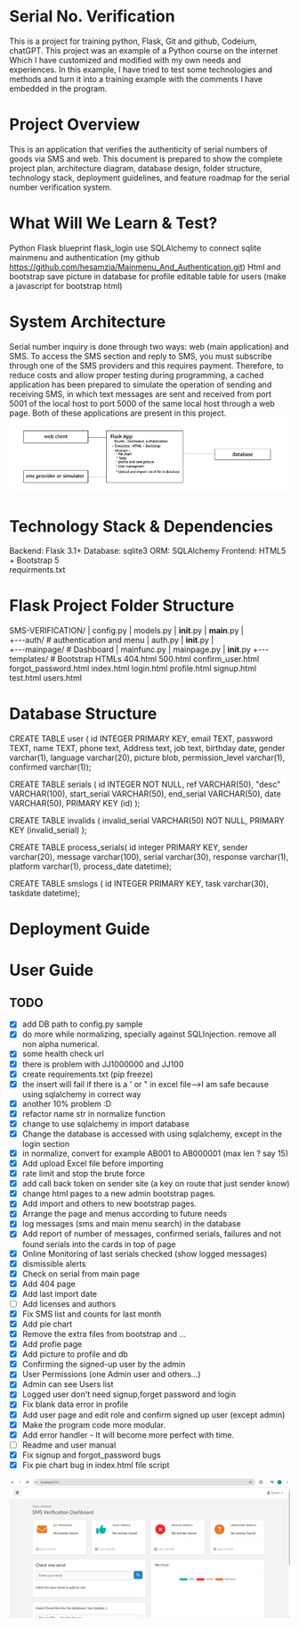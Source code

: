 # Serial No. Verification                                                                
This is a project for training python, Flask, Git and github, Codeium, chatGPT.
This project was an example of a Python course on the internet Which I have customized and modified with my own needs and experiences.
In this example, I have tried to test some technologies and methods and turn it into a training example with the comments I have embedded in the program.

# Project Overview  
This is an application that verifies the authenticity of serial numbers of goods via SMS and web. This document is prepared to show the complete project plan, architecture diagram, database design, folder structure, technology stack, deployment guidelines, and feature roadmap for the serial number verification system.

# What Will We Learn & Test?
Python
Flask 
blueprint
flask_login
use SQLAlchemy to connect sqlite
mainmenu and authentication (my github https://github.com/hesamzia/Mainmenu_And_Authentication.git)
Html and bootstrap
save picture in database for profile
editable table for users (make a javascript for bootstrap html)

# System Architecture
Serial number inquiry is done through two ways: web (main application) and SMS. To access the SMS section and reply to SMS, you must subscribe through one of the SMS providers and this requires payment. Therefore, to reduce costs and allow proper testing during programming, a cached application has been prepared to simulate the operation of sending and receiving SMS, in which text messages are sent and received from port 5001 of the local host to port 5000 of the same local host through a web page. Both of these applications are present in this project.
![main page not logged in](img/Architecture.raw?raw=true)

# Technology Stack & Dependencies
Backend: Flask 3.1+
Database: sqlite3
ORM: SQLAlchemy
Frontend: HTML5 + Bootstrap 5  
requirments.txt 

# Flask Project Folder Structure
SMS-VERIFICATION/
|    config.py
|    models.py
|    __init__.py
|    __main__.py
|     
+---auth/              # authentication and menu
|     auth.py
|      __init__.py
|     
+---mainpage/          # Dashboard
|      mainfunc.py
|      mainpage.py
|     __init__.py
+---templates/         # Bootstrap HTMLs
       404.html
       500.html
       confirm_user.html
       forgot_password.html
       index.html
       login.html
       profile.html
       signup.html
       test.html
       users.html

# Database Structure
CREATE TABLE user (
        id INTEGER PRIMARY KEY, 
        email TEXT, password TEXT, 
        name TEXT, 
        phone text, 
        Address text, 
        job text, 
        birthday date, 
        gender varchar(1), 
        language varchar(20), 
        picture blob, 
        permission_level varchar(1), 
        confirmed varchar(1));

CREATE TABLE serials (
        id INTEGER NOT NULL,
        ref VARCHAR(50),
        "desc" VARCHAR(100),
        start_serial VARCHAR(50),
        end_serial VARCHAR(50),
        date VARCHAR(50),
        PRIMARY KEY (id)
);

CREATE TABLE invalids (
        invalid_serial VARCHAR(50) NOT NULL,
        PRIMARY KEY (invalid_serial)
);

CREATE TABLE process_serials(
        id integer PRIMARY KEY, 
        sender varchar(20), 
        message varchar(100), 
        serial varchar(30), 
        response varchar(1), 
        platform varchar(1), 
        process_date datetime);

CREATE TABLE smslogs (
        id INTEGER PRIMARY KEY, 
        task varchar(30), 
        taskdate datetime);

# Deployment Guide


# User Guide



## TODO
- [X] add DB path to config.py sample
- [X] do more while normalizing, specially against SQLInjection. remove all non alpha numerical.
- [X] some health check url
- [X] there is problem with JJ1000000 and JJ100
- [X] create requirements.txt (pip freeze)
- [X] the insert will fail if there is a ' or " in excel file-->I am safe because using sqlalchemy in correct way
- [X] another 10% problem :D
- [X] refactor name str in normalize function
- [X] change to use sqlalchemy in import database
- [X] Change the database is accessed with using sqlalchemy, except in the login section
- [X] in normalize, convert for example AB001 to AB000001 (max len ? say 15)
- [X] Add upload Excel file before importing
- [X] rate limit and stop the brute force
- [X] add call back token on sender site (a key on route that just sender know)
- [X] change html pages to a new admin bootstrap pages.
- [X] Add import and others to new bootstrap pages.
- [X] Arrange the page and menus according to future needs
- [X] log messages (sms and main menu search) in the database
- [X] Add report of number of messages, confirmed serials, failures and not found serials into the cards in top of page
- [X] Online Monitoring of last serials checked (show logged messages)
- [X] dismissible alerts
- [X] Check on serial from main page
- [X] Add 404 page
- [X] Add last import date
- [ ] Add licenses and authors
- [X] Fix SMS list and counts for last month
- [X] Add pie chart
- [X] Remove the extra files from bootstrap and ...
- [X] Add profie page
- [X] Add picture to profile and db
- [X] Confirming the signed-up user by the admin
- [X] User Permissions (one Admin user and others...)
- [X] Admin can see Users list
- [X] Logged user don't need signup,forget password and login
- [X] Fix blank data error in profile
- [X] Add user page and edit role and confirm signed up user (except admin)
- [X] Make the program code more modular.
- [X] Add error handler - It will become more perfect with time. 
- [ ] Readme and user manual
- [X] Fix signup and forgot_password bugs
- [X] Fix pie chart bug in index.html file script
      
![main page not logged in](img/mainpage_1756834563.raw?raw=true)









